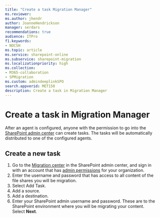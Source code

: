 ```yaml
---
title: "Create a task Migration Manager"
ms.reviewer: 
ms.author: jhendr
author: JoanneHendrickson
manager: serdars
recommendations: true
audience: ITPro
f1.keywords:
- NOCSH
ms.topic: article
ms.service: sharepoint-online
ms.subservice: sharepoint-migration
ms.localizationpriority: high
ms.collection: 
- M365-collaboration
- SPMigration
ms.custom: admindeeplinkSPO
search.appverid: MET150
description: Create a task in Migration Manager
---
```


# Create a task in Migration Manager

After an agent is configured, anyone with the permission to go into the <a href="https://go.microsoft.com/fwlink/?linkid=2185219" target="_blank">SharePoint admin center</a> can create tasks. The tasks will be automatically distributed to one of the configured agents.



## Create a new task

1. Go to the <a href="https://go.microsoft.com/fwlink/?linkid=2185075" target="_blank">Migration center</a> in the SharePoint admin center, and sign in with an account that has [admin permissions](/sharepoint/sharepoint-admin-role) for your organization.
2. Enter the username and password that has access to all content of the file shares you will be migration.
3. Select Add Task.
4. Add a source.
5. Add a destination.
6. Enter your SharePoint admin username and password. These are to the SharePoint environment where you will be migrating your content. Select **Next**.

